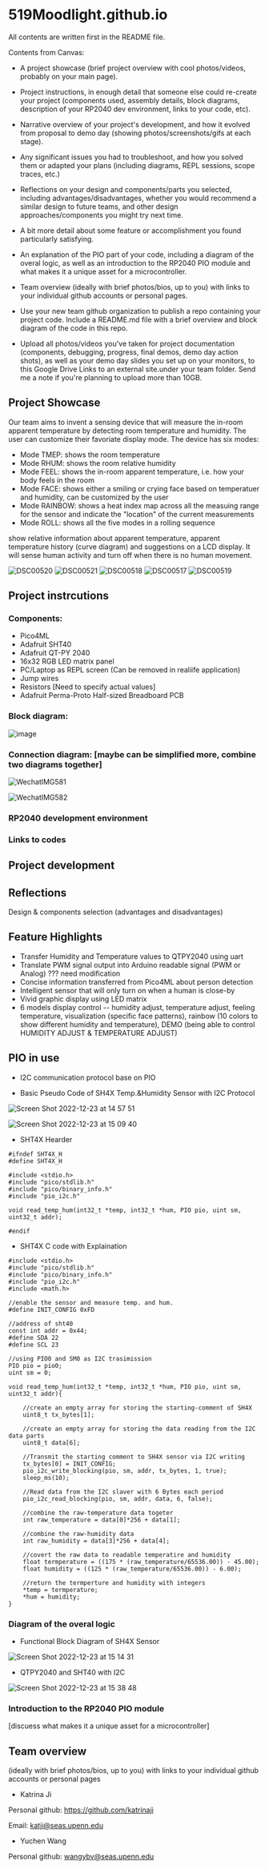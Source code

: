 # 519Moodlight.github.io
All contents are written first in the README file.

Contents from Canvas:
- A project showcase (brief project overview with cool photos/videos, probably on your main page).
- Project instructions, in enough detail that someone else could re-create your project (components used, assembly details, block diagrams, description of your RP2040 dev environment, links to your code, etc).
- Narrative overview of your project's development, and how it evolved from proposal to demo day (showing photos/screenshots/gifs at each stage).
- Any significant issues you had to troubleshoot, and how you solved them or adapted your plans (including diagrams, REPL sessions, scope traces, etc.)
- Reflections on your design and components/parts you selected, including advantages/disadvantages, whether you would recommend a similar design to future teams, and other design approaches/components you might try next time.
- A bit more detail about some feature or accomplishment you found particularly satisfying.
- An explanation of the PIO part of your code, including a diagram of the overal logic, as well as an introduction to the RP2040 PIO module and what makes it a unique asset for a microcontroller.
- Team overview (ideally with brief photos/bios, up to you) with links to your individual github accounts or personal pages.

- Use your new team github organization to publish a repo containing your project code. Include a README.md file with a brief overview and block diagram of the code in this repo. 
- Upload all photos/videos you've taken for project documentation (components, debugging, progress, final demos, demo day action shots), as well as your demo day slides you set up on your monitors, to this Google Drive Links to an external site.under your team folder. Send me a note if you're planning to upload more than 10GB.

## Project Showcase
Our team aims to invent a sensing device that will measure the in-room apparent temperature by detecting room temperature and humidity. The user can customize their favoriate display mode. The device has six modes: 
- Mode TMEP: shows the room temperature
- Mode RHUM: shows the room relative humidity
- Mode FEEL: shows the in-room apparent temperature, i.e. how your body feels in the room
- Mode FACE: shows either a smiling or crying face based on temperatuer and humidity, can be customized by the user
- Mode RAINBOW: shows a heat index map across all the measuing range for the sensor and indicate the "location" of the current measurements
- Mode ROLL: shows all the five modes in a rolling sequence

show relative information about apparent temperature, apparent temperature history (curve diagram) and suggestions on a LCD display.
It will sense human activity and turn off when there is no human movement.

![DSC00520](https://user-images.githubusercontent.com/105755054/209399611-c63fcece-f27d-4203-9335-e9cd4a059b81.JPG)
![DSC00521](https://user-images.githubusercontent.com/105755054/209399661-72d4c804-97a8-429d-8177-e13ec1642303.JPG)
![DSC00518](https://user-images.githubusercontent.com/105755054/209399670-80a55a39-d921-40ad-bdda-d567670175ac.JPG)
![DSC00517](https://user-images.githubusercontent.com/105755054/209399679-f63e8f3c-6dd7-4774-b391-c7e45855b4cc.JPG)
![DSC00519](https://user-images.githubusercontent.com/105755054/209399728-d41d9359-d014-4621-a9dd-84a485e6c4e3.JPG)

## Project instrcutions
### Components:
- Pico4ML
- Adafruit SHT40 
- Adafruit QT-PY 2040
- 16x32 RGB LED matrix panel 
- PC/Laptop as REPL screen (Can be removed in realiife application)
- Jump wires
- Resistors [Need to specify actual values]
- Adafruit Perma-Proto Half-sized Breadboard PCB

### Block diagram:

![image](https://user-images.githubusercontent.com/114244957/209054737-e132e7d7-39e1-4b68-8af5-1b68817cdfec.png)

### Connection diagram: [maybe can be simplified more, combine two diagrams together]

![WechatIMG581](https://user-images.githubusercontent.com/114244957/209051956-f2047703-e310-42d6-8110-a75a9b334fee.jpeg)

![WechatIMG582](https://user-images.githubusercontent.com/114244957/209051972-e2344b0c-3826-45e2-a542-591ec6ee5786.jpeg)

### RP2040 development environment

### Links to codes

## Project development

## Reflections
Design & components selection (advantages and disadvantages)

## Feature Highlights
- Transfer Humidity and Temperature values to QTPY2040 using uart
- Translate PWM signal output into Arduino readable signal (PWM or Analog) ??? need modification
- Concise information transferred from Pico4ML about person detection 
- Intelligent sensor that will only turn on when a human is close-by 
- Vivid graphic display using LED matrix 
- 6 models display control -- humidity adjust, temperature adjust, feeling temperature, visualization (specific face patterns), rainbow (10 colors to show different humidity and temperature), DEMO (being able to control HUMIDITY ADJUST & TEMPERATURE ADJUST)

## PIO in use
- I2C communication protocol base on PIO 

- Basic Pseudo Code of SH4X Temp.&Humidity Sensor with I2C Protocol

![Screen Shot 2022-12-23 at 14 57 51](https://user-images.githubusercontent.com/105755054/209400650-359622ef-bf4a-4e53-b3c9-4f99f7749005.png)

![Screen Shot 2022-12-23 at 15 09 40](https://user-images.githubusercontent.com/105755054/209401537-53491948-e8ca-4f8b-a470-d835c4b929f1.png)


- SHT4X Hearder

```
#ifndef SHT4X_H
#define SHT4X_H

#include <stdio.h>
#include "pico/stdlib.h"
#include "pico/binary_info.h"
#include "pio_i2c.h"

void read_temp_hum(int32_t *temp, int32_t *hum, PIO pio, uint sm, uint32_t addr);

#endif

```
-  SHT4X C code with Explaination

```
#include <stdio.h>
#include "pico/stdlib.h"
#include "pico/binary_info.h"
#include "pio_i2c.h"
#include <math.h>

//enable the sensor and measure temp. and hum.
#define INIT_CONFIG 0xFD 

//address of sht40
const int addr = 0x44; 
#define SDA 22
#define SCL 23

//using PIO0 and SM0 as I2C trasimission 
PIO pio = pio0; 
uint sm = 0;

void read_temp_hum(int32_t *temp, int32_t *hum, PIO pio, uint sm, uint32_t addr){

    //create an empty array for storing the starting-comment of SH4X
    uint8_t tx_bytes[1];  
    
    //create an empty array for storing the data reading from the I2C data parts
    uint8_t data[6];
    
    //Transmit the starting comment to SH4X sensor via I2C writing
    tx_bytes[0] = INIT_CONFIG;
    pio_i2c_write_blocking(pio, sm, addr, tx_bytes, 1, true);
    sleep_ms(10);
    
    //Read data from the I2C slaver with 6 Bytes each period
    pio_i2c_read_blocking(pio, sm, addr, data, 6, false); 
    
    //combine the raw-temperature data togeter
    int raw_temperature = data[0]*256 + data[1]; 
    
    //combine the raw-humidity data 
    int raw_humidity = data[3]*256 + data[4];
    
    //covert the raw data to readable temperatire and humidity
    float termperature = ((175 * (raw_temperature/65536.00)) - 45.00);
    float humidity = ((125 * (raw_temperature/65536.00)) - 6.00);
    
    //return the termperture and humidity with integers
    *temp = termperature;
    *hum = humidity;
}
```
### Diagram of the overal logic
- Functional Block Diagram of SH4X Sensor 

![Screen Shot 2022-12-23 at 15 14 31](https://user-images.githubusercontent.com/105755054/209403700-2b47f540-c5d8-4c41-a90c-52999b19417e.png)


- QTPY2040 and SHT40 with I2C

![Screen Shot 2022-12-23 at 15 38 48](https://user-images.githubusercontent.com/105755054/209403649-c859e95d-843f-4192-a022-69d03cebf5af.png)


### Introduction to the RP2040 PIO module
[discuess what makes it a unique asset for a microcontroller]

## Team overview 
(ideally with brief photos/bios, up to you) with links to your individual github accounts or personal pages
- Katrina Ji

Personal github: https://github.com/katrinaji

Email: katji@seas.upenn.edu

- Yuchen Wang

Personal github: wangybv@seas.upenn.edu


